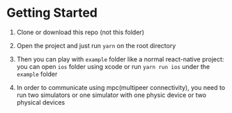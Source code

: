 # Getting Started
1. Clone or download this repo (not this folder)
2. Open the project and just run `yarn` on the root directory
3. Then you can play with `example` folder like a normal react-native project: you can open `ios` folder using xcode or run `yarn run ios` under the `example` folder

4. In order to communicate using mpc(multipeer connectivity), you need to run two simulators or one simulator with one physic device or two physical devices
